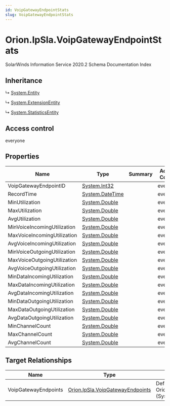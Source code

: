 ```yaml
---
id: VoipGatewayEndpointStats
slug: VoipGatewayEndpointStats
---
```


# Orion.IpSla.VoipGatewayEndpointStats

SolarWinds Information Service 2020.2 Schema Documentation Index

## Inheritance

↳ [System.Entity](./../System/Entity)

↳ [System.ExtensionEntity](./../System/ExtensionEntity)

↳ [System.StatisticsEntity](./../System/StatisticsEntity)

## Access control

everyone

## Properties

| Name | Type | Summary | Access Control |
| ------ | ------ | ------ | ------ |
| VoipGatewayEndpointID | [System.Int32](https://docs.microsoft.com/en-us/dotnet/api/system.int32) |  | everyone |
| RecordTime | [System.DateTime](https://docs.microsoft.com/en-us/dotnet/api/system.datetime) |  | everyone |
| MinUtilization | [System.Double](https://docs.microsoft.com/en-us/dotnet/api/system.double) |  | everyone |
| MaxUtilization | [System.Double](https://docs.microsoft.com/en-us/dotnet/api/system.double) |  | everyone |
| AvgUtilization | [System.Double](https://docs.microsoft.com/en-us/dotnet/api/system.double) |  | everyone |
| MinVoiceIncomingUtilization | [System.Double](https://docs.microsoft.com/en-us/dotnet/api/system.double) |  | everyone |
| MaxVoiceIncomingUtilization | [System.Double](https://docs.microsoft.com/en-us/dotnet/api/system.double) |  | everyone |
| AvgVoiceIncomingUtilization | [System.Double](https://docs.microsoft.com/en-us/dotnet/api/system.double) |  | everyone |
| MinVoiceOutgoingUtilization | [System.Double](https://docs.microsoft.com/en-us/dotnet/api/system.double) |  | everyone |
| MaxVoiceOutgoingUtilization | [System.Double](https://docs.microsoft.com/en-us/dotnet/api/system.double) |  | everyone |
| AvgVoiceOutgoingUtilization | [System.Double](https://docs.microsoft.com/en-us/dotnet/api/system.double) |  | everyone |
| MinDataIncomingUtilization | [System.Double](https://docs.microsoft.com/en-us/dotnet/api/system.double) |  | everyone |
| MaxDataIncomingUtilization | [System.Double](https://docs.microsoft.com/en-us/dotnet/api/system.double) |  | everyone |
| AvgDataIncomingUtilization | [System.Double](https://docs.microsoft.com/en-us/dotnet/api/system.double) |  | everyone |
| MinDataOutgoingUtilization | [System.Double](https://docs.microsoft.com/en-us/dotnet/api/system.double) |  | everyone |
| MaxDataOutgoingUtilization | [System.Double](https://docs.microsoft.com/en-us/dotnet/api/system.double) |  | everyone |
| AvgDataOutgoingUtilization | [System.Double](https://docs.microsoft.com/en-us/dotnet/api/system.double) |  | everyone |
| MinChannelCount | [System.Double](https://docs.microsoft.com/en-us/dotnet/api/system.double) |  | everyone |
| MaxChannelCount | [System.Double](https://docs.microsoft.com/en-us/dotnet/api/system.double) |  | everyone |
| AvgChannelCount | [System.Double](https://docs.microsoft.com/en-us/dotnet/api/system.double) |  | everyone |

## Target Relationships

| Name | Type | Notes |
| ------ | ------ | ------ |
| VoipGatewayEndpoints | [Orion.IpSla.VoipGatewayEndpoints](./../Orion.IpSla/VoipGatewayEndpoints) | Defined by relationship Orion.Ipsla.VoipGatewayEndpointsHostsVoipGatewayEndpointStats (System.Hosting) |

